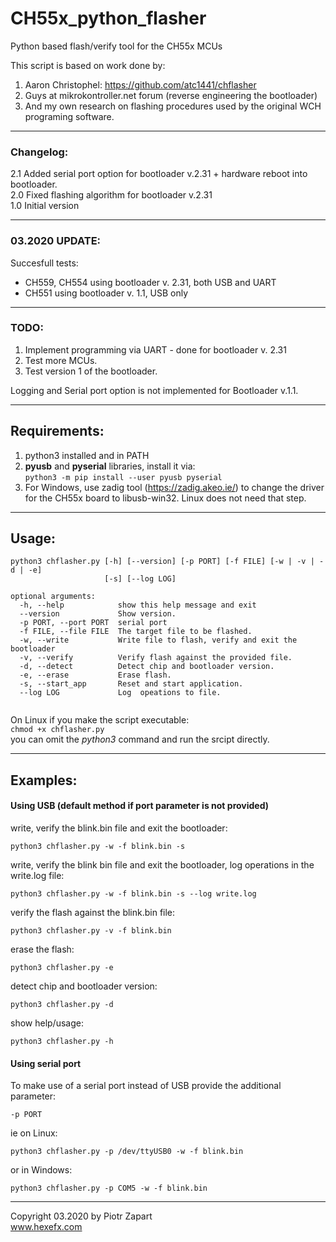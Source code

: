 # CH55x_python_flasher
Python based flash/verify tool for the CH55x MCUs

This script is based on work done by:
1. Aaron Christophel: https://github.com/atc1441/chflasher  
2. Guys at mikrokontroller.net forum (reverse engineering the bootloader)  
3. And my own research on flashing procedures used by the original WCH programing software. 

___
### Changelog:
2.1 Added serial port option for bootloader v.2.31 + hardware reboot into bootloader.  
2.0 Fixed flashing algorithm for bootloader v.2.31  
1.0 Initial version

___
### 03.2020 UPDATE:  
Succesfull tests:
- CH559, CH554 using bootloader v. 2.31, both USB and UART
- CH551 using bootloader v. 1.1, USB only

___
### TODO:
1. Implement programming via UART - done for bootloader v. 2.31
2. Test more MCUs.   
3. Test version 1 of the bootloader.  
    
Logging and Serial port option is not implemented for Bootloader v.1.1.  

___
## Requirements:  
1. python3 installed and in PATH
2. **pyusb** and **pyserial** libraries, install it via:  
   ```python3 -m pip install --user pyusb pyserial```
3. For Windows, use zadig tool (https://zadig.akeo.ie/) to change the driver for the CH55x board to libusb-win32. Linux does not need that step.  

___
## Usage:

```
python3 chflasher.py [-h] [--version] [-p PORT] [-f FILE] [-w | -v | -d | -e]
                     [-s] [--log LOG]

optional arguments:
  -h, --help            show this help message and exit
  --version             Show version.
  -p PORT, --port PORT  serial port
  -f FILE, --file FILE  The target file to be flashed.
  -w, --write           Write file to flash, verify and exit the bootloader
  -v, --verify          Verify flash against the provided file.
  -d, --detect          Detect chip and bootloader version.
  -e, --erase           Erase flash.
  -s, --start_app       Reset and start application.
  --log LOG             Log  opeations to file.


```
On Linux if you make the script executable:  
```chmod +x chflasher.py```  
you can omit the _python3_ command and run the srcipt directly.  


___
## Examples:

#### Using USB (default method if port parameter is not provided)

write, verify the blink.bin file and exit the bootloader:  

```python3 chflasher.py -w -f blink.bin -s```  

write, verify the blink bin file and exit the bootloader, log operations in the write.log file:

```python3 chflasher.py -w -f blink.bin -s --log write.log```  

verify the flash against the blink.bin file:  

```python3 chflasher.py -v -f blink.bin```   

erase the flash:  

```python3 chflasher.py -e```  

detect chip and bootloader version:  

```python3 chflasher.py -d```  

show help/usage:  

```python3 chflasher.py -h```  


#### Using serial port
To make use of a serial port instead of USB provide the additional parameter:  

```-p PORT ```  

ie on Linux:

```python3 chflasher.py -p /dev/ttyUSB0 -w -f blink.bin```  

or in Windows:  

```python3 chflasher.py -p COM5 -w -f blink.bin```  

___

Copyright 03.2020 by Piotr Zapart  
www.hexefx.com
